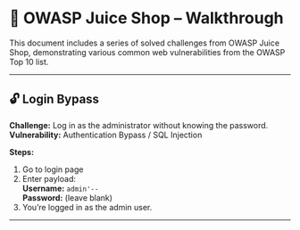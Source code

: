 # 🍊 OWASP Juice Shop – Walkthrough

This document includes a series of solved challenges from OWASP Juice Shop, demonstrating various common web vulnerabilities from the OWASP Top 10 list.

---

## 🔓 Login Bypass

**Challenge:** Log in as the administrator without knowing the password.  
**Vulnerability:** Authentication Bypass / SQL Injection

**Steps:**
1. Go to login page
2. Enter payload:  
   **Username:** `admin'--`  
   **Password:** (leave blank)
3. You’re logged in as the admin user.

---
